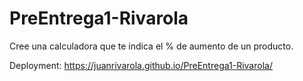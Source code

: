 # PreEntrega1-Rivarola

Cree una calculadora que te indica el % de aumento de un producto.

Deployment: https://juanrivarola.github.io/PreEntrega1-Rivarola/
